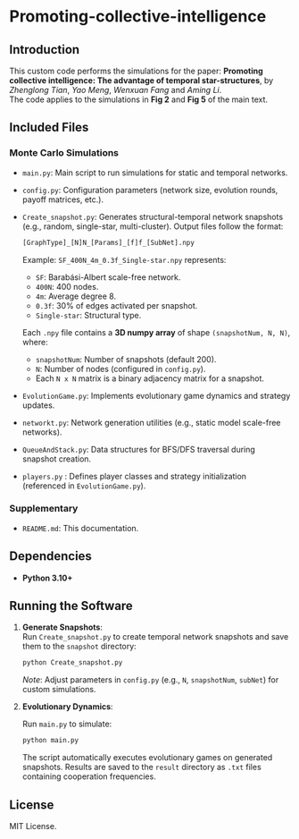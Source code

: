 # Promoting-collective-intelligence

## Introduction

This custom code performs the simulations for the paper: **Promoting collective intelligence: The advantage of temporal star-structures**, by *Zhenglong Tian*, *Yao Meng*, *Wenxuan Fang* and *Aming Li*.  
The code applies to the simulations in **Fig 2** and **Fig 5** of the main text. 

## Included Files

### Monte Carlo Simulations
- `main.py`: Main script to run simulations for static and temporal networks.  
- `config.py`: Configuration parameters (network size, evolution rounds, payoff matrices, etc.).  
- `Create_snapshot.py`: Generates structural-temporal network snapshots (e.g., random, single-star, multi-cluster). Output files follow the format:

  ```bash
  [GraphType]_[N]N_[Params]_[f]f_[SubNet].npy
  ```

  Example: `SF_400N_4m_0.3f_Single-star.npy` represents:

  - `SF`: Barabási-Albert scale-free network.
  - `400N`: 400 nodes.
  - `4m`: Average degree 8.
  - `0.3f`: 30% of edges activated per snapshot.
  - `Single-star`: Structural type.

  Each `.npy` file contains a **3D numpy array** of shape `(snapshotNum, N, N)`, where:

  - `snapshotNum`: Number of snapshots (default 200).
  - `N`: Number of nodes (configured in `config.py`).
  - Each `N x N` matrix is a binary adjacency matrix for a snapshot.
- `EvolutionGame.py`: Implements evolutionary game dynamics and strategy updates.  
- `networkt.py`: Network generation utilities (e.g., static model scale-free networks).  
- `QueueAndStack.py`: Data structures for BFS/DFS traversal during snapshot creation.  
- `players.py` : Defines player classes and strategy initialization (referenced in `EvolutionGame.py`).  

### Supplementary

- `README.md`: This documentation.  

## Dependencies

- **Python 3.10+**  
## Running the Software
1. **Generate Snapshots**:  
   Run `Create_snapshot.py` to create temporal network snapshots and save them to the `snapshot` directory:  

   ```bash
   python Create_snapshot.py
   ```
   *Note*: Adjust parameters in `config.py` (e.g., `N`, `snapshotNum`, `subNet`) for custom simulations.  

2. **Evolutionary Dynamics**:  

   Run `main.py` to simulate:  

   ```bash
   python main.py
   ```

   The script automatically executes evolutionary games on generated snapshots. Results are saved to the `result` directory as `.txt` files containing cooperation frequencies.  

## License  
MIT License. 